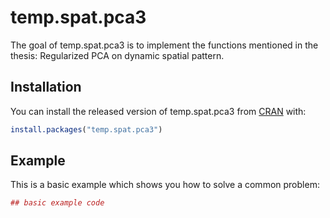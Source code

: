 
<!-- README.md is generated from README.Rmd. Please edit that file -->
temp.spat.pca3
==============

The goal of temp.spat.pca3 is to implement the functions mentioned in the thesis: Regularized PCA on dynamic spatial pattern.

Installation
------------

You can install the released version of temp.spat.pca3 from [CRAN](https://CRAN.R-project.org) with:

``` r
install.packages("temp.spat.pca3")
```

Example
-------

This is a basic example which shows you how to solve a common problem:

``` r
## basic example code
```

